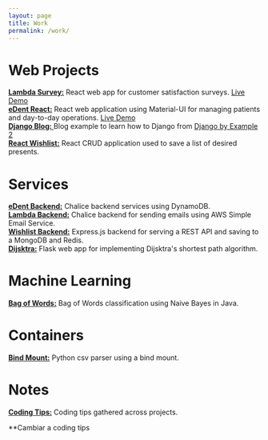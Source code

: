 ```yaml
---
layout: page  
title: Work  
permalink: /work/  
---
```



# Web Projects

[**Lambda Survey:**][proj093]  React web app for customer satisfaction surveys. [Live Demo](https://prod.d1lvjpzd91wjlf.amplifyapp.com/)  
[**eDent React:**][proj100]  React web application using Material-UI for managing patients and day-to-day operations. [Live Demo](https://master.d2lrpt45vr6a5u.amplifyapp.com/)  
[**Django Blog:** ][proj095]  Blog example to learn how to Django from [Django by Example 2](https://www.packtpub.com/application-development/django-2-example)  
[**React Wishlist:**][proj096]  React CRUD application used to save a list of desired presents.  

# Services
[**eDent Backend:**][proj099]  Chalice backend services using DynamoDB.  
[**Lambda Backend:**][proj094]  Chalice backend for sending emails using AWS Simple Email Service.  
[**Wishlist Backend:**][proj098]  Express.js backend for serving a REST API  and saving to a MongoDB and Redis.  
[**Dijsktra:**][proj097]  Flask web app for implementing Dijsktra's shortest path algorithm.  

# Machine Learning
[**Bag of Words:**][mlpr1]  Bag of Words classification using Naive Bayes in Java.  

# Containers
[**Bind Mount:**][cont1]  Python csv parser using a bind mount.

# Notes
[**Coding Tips:**][note2]  Coding tips gathered across projects.  

**Cambiar a coding tips  



[proj093]: https://github.com/AldoGatica123/lambda_survey
[proj094]: https://github.com/AldoGatica123/lambda_survey_chalice
[proj095]: https://github.com/AldoGatica123/django_blog
[proj096]: https://github.com/AldoGatica123/react_wishlist
[proj097]: https://github.com/AldoGatica123/dijkstra
[proj098]: https://github.com/AldoGatica123/api_wishlist
[proj099]: https://github.com/AldoGatica123/edent-contacts
[proj100]: https://github.com/AldoGatica123/edent-react  

[mlpr1]: https://github.com/AldoGatica123/bag_of_words

[cont1]: https://github.com/AldoGatica123/csv_parser

[note1]: https://github.com/AldoGatica123/scripts_tips
[note2]: https://github.com/AldoGatica123/coding_tips